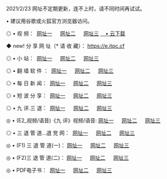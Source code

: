 <p>2021/2/23 网址不定期更新，连不上时，请不同时间再试试。
<p>• 建议用谷歌或火狐官方浏览器访问。
<p>◎ • 视 频： 
<a href="http://hwm.lexmarktr.com/" target="_blank">网址一</a> 　 
<a href="http://hpq.lexmarktr.com/" target="_blank">网址二</a> 　 
<a href="http://hpq.lexmarktr.com/b.html" target="_blank">网址三</a>
<a href="https://yadi.sk/d/d0sUeAOpal3njw" target="_blank">　• 云下载 </a></p>
<p>◆ new! 分 享 网 址（* 请 收 藏）： <a href="http://hvg.lexmarktr.com/a.html">https://e.itpc.cf</a></p>

<p>◎ • 小 站：  
<a href="http://hwm.lexmarktr.com/f.html" target="_blank">网址一</a> 　 
<a href="http://hpq.lexmarktr.com/h.html" target="_blank">网址二</a> 　 
<a href="http://hpq.lexmarktr.com/k/" target="_blank">网址三</a></p>
<p>◎ • 翻 墙 软 件 ：  
<a href="http://hwm.lexmarktr.com/ff/" target="_blank">网址一</a> 　 
<a href="http://hpq.lexmarktr.com/s/read/a1_nd.html" target="_blank">网址二</a> 　 
<a href="http://hpq.lexmarktr.com/ff/index.html" target="_blank">网址三</a></p>
<p>◎ • 每 日 新 闻：  
<a href="http://hwm.lexmarktr.com/day/" target="_blank">网址一</a> 　 
<a href="http://hpq.lexmarktr.com/day/" target="_blank">网址二</a> 　 
<a href="http://hpq.lexmarktr.com/day/index.html" target="_blank">网址三</a></p>
<p>◎ • 短 波 分 享：  
<a href="http://hwm.lexmarktr.com/h/" target="_blank">网址一</a> 　 
<a href="http://hpq.lexmarktr.com/h/" target="_blank">网址二</a> 　 
<a href="http://hpq.lexmarktr.com/h/index.html" target="_blank">网址三</a></p>
<p>◎ • 九 评.三 退：  
<a href="http://hwm.lexmarktr.com/t/" target="_blank">网址一</a> 　 
<a href="http://hpq.lexmarktr.com/v2/index.html" target="_blank">网址二</a> 　 
<a href="http://hpq.lexmarktr.com/tt/index.html" target="_blank">网址三</a> 　</p>
<p>◎ • (E2_视频/语音)《九 评》视频/语音: 
<a href="http://hpq.lexmarktr.com/7738.html" target="_blank">网址一</a> 　 
<a href="http://hpq.lexmarktr.com/7614.html" target="_blank">网址二</a> 　 
<a href="http://hpq.lexmarktr.com/7633.html" target="_blank">网址三</a></p>
<p>◎ • 三 退 管 道...退 党 网：  
<a href="http://hwm.lexmarktr.com/go/td1.html" target="_blank">网址一</a> 　 
<a href="http://hpq.lexmarktr.com/go/td2.html" target="_blank">网址二</a> 　 
<a href="http://hpq.lexmarktr.com/go/td3.html" target="_blank">网址三</a></p>
<p>◎ • (F1) 三 退 管 道(一)： 
<a href="http://hwm.lexmarktr.com/dd/" target="_blank">网址一</a> 　 
<a href="http://hpq.lexmarktr.com/s/read/a1_tdx.html" target="_blank">网址二</a> 　 
<a href="http://hpq.lexmarktr.com/dd/" target="_blank">网址三</a></p>
<p>◎ • (F2)三 退 管 道(二)： 
<a href="http://hpq.lexmarktr.com/d/" target="_blank">网址一</a> 　 
<a href="http://hwm.lexmarktr.com/d/index.html" target="_blank">网址二</a> 　 
<a href="http://hpq.lexmarktr.com/d/" target="_blank">网址三</a></p>
<p>◎ • PDF电子书：  
<a href="http://hwm.lexmarktr.com/p/" target="_blank">网址一</a> 　 
<a href="http://hpq.lexmarktr.com/p/index.html" target="_blank">网址二</a> 　 
<a href="http://hpq.lexmarktr.com/p/" target="_blank">网址三</a></p>
